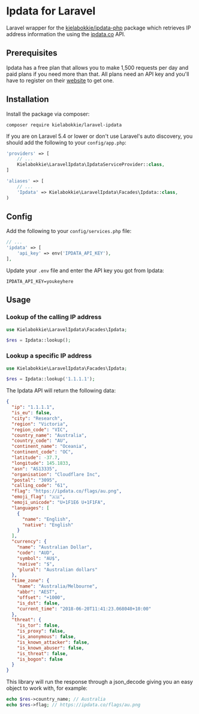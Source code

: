 # Ipdata for Laravel

Laravel wrapper for the [kielabokkie/ipdata-php](https://github.com/kielabokkie/ipdata-php) package which retrieves IP address information the using the [ipdata.co](https://ipdata.co) API.

## Prerequisites

Ipdata has a free plan that allows you to make 1,500 requests per day and paid plans if you need more than that. All plans need an API key and you'll have to register on their [website](https://ipdata.co/pricing.html) to get one.

## Installation

Install the package via composer:

    composer require kielabokkie/laravel-ipdata

If you are on Laravel 5.4 or lower or don't use Laravel's auto discovery, you should add the following to your `config/app.php`:

```php
'providers' => [
    // ...
    Kielabokkie\LaravelIpdata\IpdataServiceProvider::class,
]

'aliases' => [
    // ...
    'Ipdata' => Kielabokkie\LaravelIpdata\Facades\Ipdata::class,
)
```

## Config

Add the following to your `config/services.php` file:

```php
// ...
'ipdata' => [
    'api_key' => env('IPDATA_API_KEY'),
],
```

Update your `.env` file and enter the API key you got from Ipdata:

```
IPDATA_API_KEY=youkeyhere
```

## Usage

### Lookup of the calling IP address

```php
use Kielabokkie\LaravelIpdata\Facades\Ipdata;

$res = Ipdata::lookup();
```

### Lookup a specific IP address

```php
use Kielabokkie\LaravelIpdata\Facades\Ipdata;

$res = Ipdata::lookup('1.1.1.1');
```

The Ipdata API will return the following data:

```json
{
  "ip": "1.1.1.1",
  "is_eu": false,
  "city": "Research",
  "region": "Victoria",
  "region_code": "VIC",
  "country_name": "Australia",
  "country_code": "AU",
  "continent_name": "Oceania",
  "continent_code": "OC",
  "latitude": -37.7,
  "longitude": 145.1833,
  "asn": "AS13335",
  "organisation": "Cloudflare Inc",
  "postal": "3095",
  "calling_code": "61",
  "flag": "https://ipdata.co/flags/au.png",
  "emoji_flag": "🇦🇺",
  "emoji_unicode": "U+1F1E6 U+1F1FA",
  "languages": [
    {
      "name": "English",
      "native": "English"
    }
  ],
  "currency": {
    "name": "Australian Dollar",
    "code": "AUD",
    "symbol": "AU$",
    "native": "$",
    "plural": "Australian dollars"
  },
  "time_zone": {
    "name": "Australia/Melbourne",
    "abbr": "AEST",
    "offset": "+1000",
    "is_dst": false,
    "current_time": "2018-06-20T11:41:23.068040+10:00"
  },
  "threat": {
    "is_tor": false,
    "is_proxy": false,
    "is_anonymous": false,
    "is_known_attacker": false,
    "is_known_abuser": false,
    "is_threat": false,
    "is_bogon": false
  }
}
```

This library will run the response through a json_decode giving you an easy object to work with, for example:

```php
echo $res->country_name; // Australia
echo $res->flag; // https://ipdata.co/flags/au.png
```
